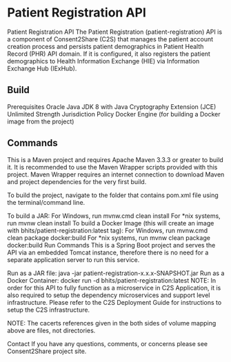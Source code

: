 # Patient Registration API

Patient Registration API
The Patient Registration (patient-registration) API is a component of Consent2Share (C2S) that manages the patient account creation process and persists patient demographics in Patient Health Record (PHR) API domain. If it is configured, it also registers the patient demographics to Health Information Exchange (HIE) via Information Exchange Hub (IExHub).

## Build
Prerequisites
Oracle Java JDK 8 with Java Cryptography Extension (JCE) Unlimited Strength Jurisdiction Policy
Docker Engine (for building a Docker image from the project)
## Commands
This is a Maven project and requires Apache Maven 3.3.3 or greater to build it. It is recommended to use the Maven Wrapper scripts provided with this project. Maven Wrapper requires an internet connection to download Maven and project dependencies for the very first build.

To build the project, navigate to the folder that contains pom.xml file using the terminal/command line.

To build a JAR:
For Windows, run mvnw.cmd clean install
For *nix systems, run mvnw clean install
To build a Docker Image (this will create an image with bhits/patient-registration:latest tag):
For Windows, run mvnw.cmd clean package docker:build
For *nix systems, run mvnw clean package docker:build
Run
Commands
This is a Spring Boot project and serves the API via an embedded Tomcat instance, therefore there is no need for a separate application server to run this service.

Run as a JAR file: java -jar patient-registration-x.x.x-SNAPSHOT.jar <additional program arguments>
Run as a Docker Container: docker run -d bhits/patient-registration:latest <additional program arguments>
NOTE: In order for this API to fully function as a microservice in C2S Application, it is also required to setup the dependency microservices and support level infrastructure. Please refer to the C2S Deployment Guide for instructions to setup the C2S infrastructure.



NOTE: The cacerts references given in the both sides of volume mapping above are files, not directories.

Contact
If you have any questions, comments, or concerns please see Consent2Share project site.
